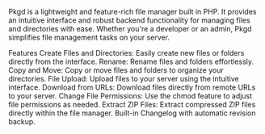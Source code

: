 Pkgd is a lightweight and feature-rich file manager built in PHP. It provides an intuitive interface and robust backend functionality for managing files and directories with ease. Whether you're a developer or an admin, Pkgd simplifies file management tasks on your server.

Features
Create Files and Directories: Easily create new files or folders directly from the interface.
Rename: Rename files and folders effortlessly.
Copy and Move: Copy or move files and folders to organize your directories.
File Upload: Upload files to your server using the intuitive interface.
Download from URLs: Download files directly from remote URLs to your server.
Change File Permissions: Use the chmod feature to adjust file permissions as needed.
Extract ZIP Files: Extract compressed ZIP files directly within the file manager.
Built-in Changelog with automatic revision backup.
